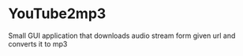 # YouTube2mp3
Small GUI application that downloads audio stream form given url and converts it to mp3
